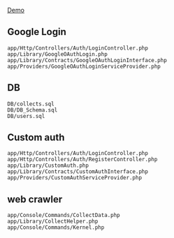 [Demo](http://kyrie.ddns.net:8000/login)

## Google Login
````
app/Http/Controllers/Auth/LoginController.php
app/Library/GoogleOAuthLogin.php
app/Library/Contracts/GoogleOAuthLoginInterface.php
app/Providers/GoogleOAuthLoginServiceProvider.php
````

## DB
````
DB/collects.sql
DB/DB_Schema.sql
DB/users.sql
````

## Custom auth
````
app/Http/Controllers/Auth/LoginController.php
app/Http/Controllers/Auth/RegisterController.php
app/Library/CustomAuth.php
app/Library/Contracts/CustomAuthInterface.php
app/Providers/CustomAuthServiceProvider.php
````

## web crawler
````
app/Console/Commands/CollectData.php
app/Library/CollectHelper.php
app/Console/Commands/Kernel.php
````